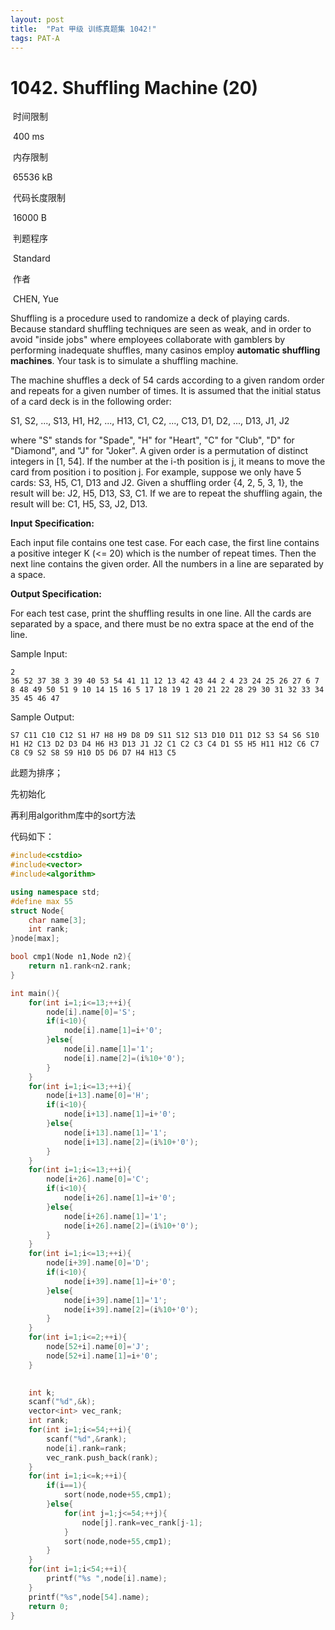 ```yaml
---
layout: post
title:  "Pat 甲级 训练真题集 1042!"
tags: PAT-A
---
```

# 1042. Shuffling Machine (20)

​    时间限制  

​    400 ms

​    内存限制  

​    65536 kB

​    代码长度限制  

​    16000 B

​      判题程序    

​      Standard    

​      作者    

​      CHEN, Yue

Shuffling is a procedure used to randomize a deck of playing cards.  Because standard shuffling techniques are seen as weak, and in order to avoid "inside jobs" where employees collaborate with gamblers by performing inadequate shuffles, many casinos employ **automatic shuffling machines**.  Your task is to simulate a shuffling machine.

The machine shuffles a deck of 54 cards according to a given random order and repeats for a given number of times.  It is assumed that the initial status of a card deck is in the following order:

S1, S2, ..., S13, H1, H2, ..., H13, C1, C2, ..., C13, D1, D2, ..., D13, J1, J2

where "S" stands for "Spade", "H" for "Heart", "C" for "Club", "D" for "Diamond", and "J" for "Joker".  A given order is a permutation of distinct integers in [1, 54].  If the number at the i-th position is j, it means to move the card from position i to position j.  For example, suppose we only have 5 cards: S3, H5, C1, D13 and J2.  Given a shuffling order {4, 2, 5, 3, 1}, the result will be: J2, H5, D13, S3, C1.  If we are to repeat the shuffling again, the result will be: C1, H5, S3, J2, D13.

**Input Specification:**

Each input file contains one test case.  For each case, the first line contains a positive integer K (<= 20) which is the number of repeat times.  Then the next line contains the given order.  All the numbers in a line are separated by a space.

**Output Specification:**

For each test case, print the shuffling results in one line.  All the cards are separated by a space, and there must be no extra space at the end of the line.

Sample Input:

```
2
36 52 37 38 3 39 40 53 54 41 11 12 13 42 43 44 2 4 23 24 25 26 27 6 7 8 48 49 50 51 9 10 14 15 16 5 17 18 19 1 20 21 22 28 29 30 31 32 33 34 35 45 46 47

```

Sample Output:

```
S7 C11 C10 C12 S1 H7 H8 H9 D8 D9 S11 S12 S13 D10 D11 D12 S3 S4 S6 S10 H1 H2 C13 D2 D3 D4 H6 H3 D13 J1 J2 C1 C2 C3 C4 D1 S5 H5 H11 H12 C6 C7 C8 C9 S2 S8 S9 H10 D5 D6 D7 H4 H13 C5
```

此题为排序；

先初始化

再利用algorithm库中的sort方法

代码如下：

```c++
#include<cstdio>
#include<vector>
#include<algorithm>

using namespace std;
#define max 55
struct Node{
	char name[3];
	int rank;
}node[max];

bool cmp1(Node n1,Node n2){
	return n1.rank<n2.rank;
}

int main(){
	for(int i=1;i<=13;++i){
		node[i].name[0]='S';
		if(i<10){
			node[i].name[1]=i+'0';
		}else{
			node[i].name[1]='1';
			node[i].name[2]=(i%10+'0');
		}
	}
	for(int i=1;i<=13;++i){
		node[i+13].name[0]='H';
		if(i<10){
			node[i+13].name[1]=i+'0';
		}else{
			node[i+13].name[1]='1';
			node[i+13].name[2]=(i%10+'0');
		}
	}
	for(int i=1;i<=13;++i){
		node[i+26].name[0]='C';
		if(i<10){
			node[i+26].name[1]=i+'0';
		}else{
			node[i+26].name[1]='1';
			node[i+26].name[2]=(i%10+'0');
		}
	}
	for(int i=1;i<=13;++i){
		node[i+39].name[0]='D';
		if(i<10){
			node[i+39].name[1]=i+'0';
		}else{
			node[i+39].name[1]='1';
			node[i+39].name[2]=(i%10+'0');
		}
	}
	for(int i=1;i<=2;++i){
		node[52+i].name[0]='J';
		node[52+i].name[1]=i+'0';
	}

  
	int k;
	scanf("%d",&k);
	vector<int> vec_rank;
	int rank;
	for(int i=1;i<=54;++i){
		scanf("%d",&rank);
		node[i].rank=rank;
		vec_rank.push_back(rank);
	}
	for(int i=1;i<=k;++i){
		if(i==1){
			sort(node,node+55,cmp1);
		}else{
			for(int j=1;j<=54;++j){				
				node[j].rank=vec_rank[j-1];
			}
			sort(node,node+55,cmp1);
		}
	}
	for(int i=1;i<54;++i){
		printf("%s ",node[i].name);
	}
	printf("%s",node[54].name);
	return 0;
}
```



